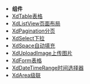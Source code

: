 <!-- docs/_sidebar.md -->

* **组件**
* [XdTable表格](componentSidebar/components/XdTable.md)
* [XdListView页面布局](componentSidebar/components/XdListView.md)
* [XdPagination分页](componentSidebar/components/XdPagination.md)
* [XdSelect下拉](componentSidebar/components/XdSelect.md)
* [XdSpace自动填充](componentSidebar/components/XdSpace.md)
* [XdUploadImage上传图片](componentSidebar/components/XdUploadImage.md)
* [XdForm表格](componentSidebar/components/XdForm.md)
* [XdDateTimeRange时间选择器](componentSidebar/components/XdDateTimeRange.md)
* [XdArea级联](componentSidebar/components/XdArea.md)

